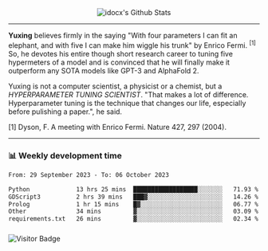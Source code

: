 <div align="center">
    <img align="center" src="https://github-readme-stats.vercel.app/api?username=idocx&show_icons=true&count_private=true&hide_border=true" alt="idocx's Github Stats"></img>
</div>

---

**Yuxing** believes firmly in the saying "With four parameters I can fit an elephant, and with five I can make him wiggle his trunk" by Enrico Fermi. <sup>[1]</sup> So, he devotes his entire though short research career to tuning five hypermeters of a model and is convinced that he will finally make it outperform any SOTA models like GPT-3 and AlphaFold 2.

Yuxing is not a computer scientist, a physicist or a chemist, but a *HYPERPARAMETER TUNING SCIENTIST*. "That makes a lot of difference. Hyperparameter tuning is the technique that changes our life, especially before pulishing a paper.", he said.

[1] Dyson, F. A meeting with Enrico Fermi. Nature 427, 297 (2004).


---

### 📊 Weekly development time
<!--START_SECTION:waka-->

```txt
From: 29 September 2023 - To: 06 October 2023

Python             13 hrs 25 mins  ██████████████████░░░░░░░   71.93 %
GDScript3          2 hrs 39 mins   ███▓░░░░░░░░░░░░░░░░░░░░░   14.26 %
Prolog             1 hr 15 mins    █▓░░░░░░░░░░░░░░░░░░░░░░░   06.77 %
Other              34 mins         ▓░░░░░░░░░░░░░░░░░░░░░░░░   03.09 %
requirements.txt   26 mins         ▓░░░░░░░░░░░░░░░░░░░░░░░░   02.34 %
```

<!--END_SECTION:waka-->

### 

![Visitor Badge](https://visitor-badge.laobi.icu/badge?page_id=idocx.idocx)